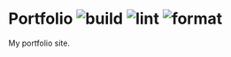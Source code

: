 # Portfolio ![build](https://github.com/safinsingh/portfolio2/workflows/build/badge.svg) ![lint](https://github.com/safinsingh/portfolio2/workflows/lint/badge.svg) ![format](https://github.com/safinsingh/portfolio2/workflows/format/badge.svg)

My portfolio site.
